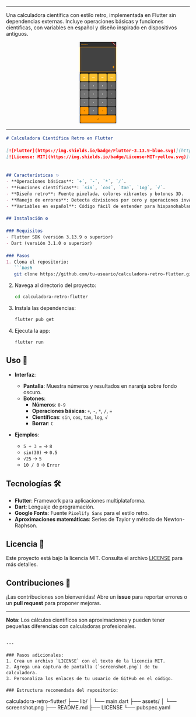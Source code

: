 
---
<a> Una calculadora científica con estilo retro, implementada en Flutter sin dependencias externas. Incluye operaciones básicas y funciones científicas, con variables en español y diseño inspirado en dispositivos antiguos.<a>

<p align="center">
  <img src="Screenshot 2025-03-11 at 19-01-44 Calculadora.png" alt="Captura de pantalla" width="100">
</p>

---

```markdown
# Calculadora Científica Retro en Flutter

[![Flutter](https://img.shields.io/badge/Flutter-3.13.9-blue.svg)](https://flutter.dev)
[![License: MIT](https://img.shields.io/badge/License-MIT-yellow.svg)](https://opensource.org/licenses/MIT)


## Características ✨
- **Operaciones básicas**: `+`, `-`, `*`, `/`.
- **Funciones científicas**: `sin`, `cos`, `tan`, `log`, `√`.
- **Diseño retro**: Fuente pixelada, colores vibrantes y botones 3D.
- **Manejo de errores**: Detecta divisiones por cero y operaciones inválidas.
- **Variables en español**: Código fácil de entender para hispanohablantes.

## Instalación ⚙️

### Requisitos
- Flutter SDK (versión 3.13.9 o superior)
- Dart (versión 3.1.0 o superior)

### Pasos
1. Clona el repositorio:
   ```bash
   git clone https://github.com/tu-usuario/calculadora-retro-flutter.git
   ```
2. Navega al directorio del proyecto:
   ```bash
   cd calculadora-retro-flutter
   ```
3. Instala las dependencias:
   ```bash
   flutter pub get
   ```
4. Ejecuta la app:
   ```bash
   flutter run
   ```

## Uso 🧮
- **Interfaz**:
  - **Pantalla**: Muestra números y resultados en naranja sobre fondo oscuro.
  - **Botones**:
    - **Números**: `0-9`
    - **Operaciones básicas**: `+`, `-`, `*`, `/`, `=`
    - **Científicas**: `sin`, `cos`, `tan`, `log`, `√`
    - **Borrar**: `C`

- **Ejemplos**:
  - `5 + 3 =` → `8`
  - `sin(30)` → `0.5`
  - `√25` → `5`
  - `10 / 0` → `Error`

## Tecnologías 🛠️
- **Flutter**: Framework para aplicaciones multiplataforma.
- **Dart**: Lenguaje de programación.
- **Google Fonts**: Fuente `Pixelify Sans` para el estilo retro.
- **Aproximaciones matemáticas**: Series de Taylor y método de Newton-Raphson.

## Licencia 📄
Este proyecto está bajo la licencia MIT. Consulta el archivo [LICENSE](LICENSE) para más detalles.

## Contribuciones 🤝
¡Las contribuciones son bienvenidas! Abre un **issue** para reportar errores o un **pull request** para proponer mejoras.

---

**Nota**: Los cálculos científicos son aproximaciones y pueden tener pequeñas diferencias con calculadoras profesionales.
```

---

### Pasos adicionales:
1. Crea un archivo `LICENSE` con el texto de la licencia MIT.
2. Agrega una captura de pantalla (`screenshot.png`) de tu calculadora.
3. Personaliza los enlaces de tu usuario de GitHub en el código.

### Estructura recomendada del repositorio:
```
calculadora-retro-flutter/
├── lib/
│   └── main.dart
├── assets/
│   └── screenshot.png
├── README.md
├── LICENSE
└── pubspec.yaml
```
